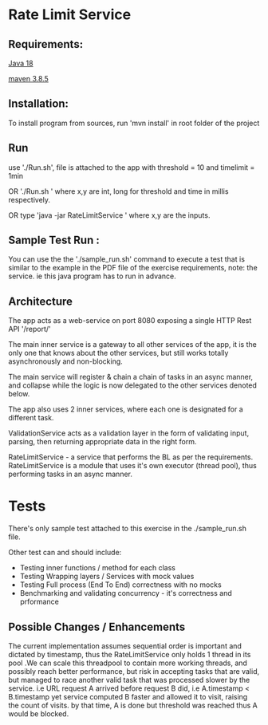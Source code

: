# Rate Limit Service

## Requirements:
[Java 18](https://docs.oracle.com/en/java/javase/18/install/installation-jdk-linux-platforms.html#GUID-4907E1A6-7B4B-4E98-9DA5-BF2A4D01AA57)

[maven 3.8.5](https://phoenixnap.com/kb/install-maven-on-ubuntu)

## Installation:
To install program from sources, run 'mvn install' in root folder of the project

## Run
use './Run.sh', file is attached to the app with threshold = 10 and timelimit = 1min

OR './Run.sh <x> <y>' where x,y are int, long for threshold and time in millis respectively.

OR type  'java -jar RateLimitService <x> <y>' where x,y are the inputs.

## Sample Test Run :
You can use the the './sample_run.sh' command to execute a test that is similar to the example in the
PDF file of the exercise requirements, note: the service. ie this java program has to run in advance.

## Architecture
The app acts as a web-service on port 8080 exposing a single HTTP Rest API '/report/'

The main inner service is a gateway to all other services of the app, it is the only one that 
knows about the other services, but still works totally asynchronously and non-blocking.

The main service will register  & chain a chain of tasks in an async manner,
and collapse while the logic is now delegated to the other services denoted below.

The app also uses 2 inner services, where each one is designated for a different task.

ValidationService acts as a validation layer in the form of validating input, parsing, then returning appropriate data
in the right form.

RateLimitService - a service that performs the BL as per the requirements. RateLimitService is a module that uses it's
own executor (thread pool), thus performing tasks in an async manner.

# Tests
There's only sample test attached to this exercise in the ./sample_run.sh file.

Other test can and should include:

- Testing inner functions / method for each class
- Testing Wrapping layers / Services with mock values
- Testing Full process (End To End) correctness with no mocks
- Benchmarking and validating concurrency - it's correctness and prformance

## Possible Changes / Enhancements
The current implementation assumes sequential order is important and dictated by timestamp,
thus the RateLimitService only holds 1 thread in its pool .We can scale this threadpool to contain
more working threads, and possibly reach better performance, but risk in accepting tasks that are valid, but managed to
race another valid task that was processed slower by the service. i.e URL request A arrived before request B did, i.e 
A.timestamp < B.timestamp yet service computed B faster and allowed it to visit, raising the count of visits. by that time, A is done but threshold
was reached thus A would be blocked.